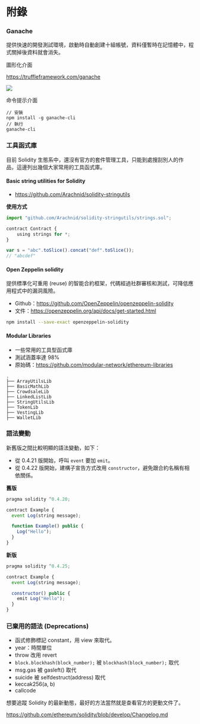 # 附錄

### Ganache

提供快速的開發測試環境，啟動時自動創建十組帳號，資料僅暫時在記憶體中，程式關掉後資料就會消失。

圖形化介面

<https://truffleframework.com/ganache>

![](https://truffleframework.com/img/ganache-window.png)

命令提示介面

```
// 安裝
npm install -g ganache-cli
// 執行
ganache-cli
```

### 工具函式庫

目前 Solidity 生態系中，還沒有官方的套件管理工具，只能到處搜刮別人的作品，這邊列出幾個大家常用的工具函式庫。

#### Basic string utilities for Solidity

* <https://github.com/Arachnid/solidity-stringutils>

**使用方式**

```js
import "github.com/Arachnid/solidity-stringutils/strings.sol";

contract Contract {
    using strings for *;
}
```

```js
var s = "abc".toSlice().concat("def".toSlice()); 
// "abcdef"
```

#### Open Zeppelin solidity

提供標準化可重用 (reuse) 的智能合約框架，代碼經過社群審核和測試，可降低應用程式中的漏洞風險。

* Github：<https://github.com/OpenZeppelin/openzeppelin-solidity>
* 文件：<https://openzeppelin.org/api/docs/get-started.html>

```sh
npm install --save-exact openzeppelin-solidity
```

#### Modular Libraries

* 一些常用的工具型函式庫
* 測試涵蓋率達 98%
* 原始碼：<https://github.com/modular-network/ethereum-libraries>

```
.
├── ArrayUtilsLib
├── BasicMathLib
├── CrowdsaleLib
├── LinkedListLib
├── StringUtilsLib
├── TokenLib
├── VestingLib
├── WalletLib
```

### 語法變動

新舊版之間比較明顯的語法變動，如下：

* 從 0.4.21 版開始，呼叫 `event` 要加 `emit`。
* 從 0.4.22 版開始，建構子宣告方式改用 `constructor`，避免跟合約名稱有相依關係。

**舊版**
```js
pragma solidity ^0.4.20;

contract Example {
  event Log(string message);

  function Example() public {
    Log("Hello");
  }
}
```

**新版**
```js
pragma solidity ^0.4.25;

contract Example {
  event Log(string message);

  constructor() public {
    emit Log("Hello");
  }
}
```

### 已棄用的語法 (Deprecations)

* 函式修飾標記 constant，用 view 來取代。
* year：時間單位
* throw 改用 revert
* `block.blockhash(block_number);` 被 `blockhash(block_number);` 取代
* msg.gas 被 gasleft() 取代
* suicide 被 selfdestruct(address) 取代
* keccak256(a, b)
* callcode

想要追蹤 Solidity 的最新動態，最好的方法當然就是查看官方的更動文件了。

<https://github.com/ethereum/solidity/blob/develop/Changelog.md>